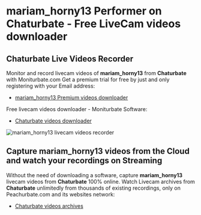 # mariam_horny13 Performer on Chaturbate - Free LiveCam videos downloader

## Chaturbate Live Videos Recorder

Monitor and record livecam videos of **mariam_horny13** from **Chaturbate** with Moniturbate.com
Get a premium trial for free by just and only registering with your Email address:
* [mariam_horny13 Premium videos downloader](https://moniturbate.com/request-demo-licence-key.html)

Free livecam videos downloader - Moniturbate Software:
* [Chaturbate videos downloader](https://moniturbate.com/moniturbate-download-software.html)

![mariam_horny13 livecam videos recorder](https://peachurnet.com/templates/moniturbate-software.png)


## Capture mariam_horny13 videos from the Cloud and watch your recordings on Streaming

Without the need of downloading a software, capture **mariam_horny13** livecam videos from **Chaturbate** 100% online.
Watch Livecam archives from **Chaturbate** unlimitedly from thousands of existing recordings, only on Peachurbate.com and its websites network:
* [Chaturbate videos archives](https://peachurnet.com/)